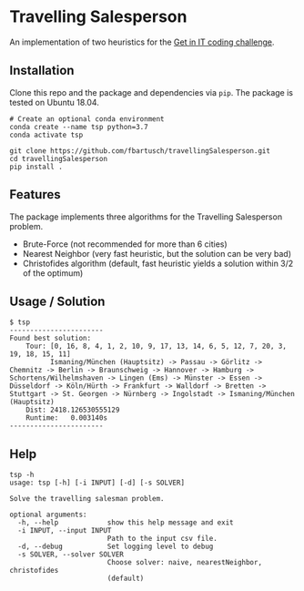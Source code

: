 # Travelling Salesperson

An implementation of two heuristics for the <a href="https://www.get-in-it.de/coding-challenge" target="_blank">Get in IT coding challenge</a>.

## Installation

Clone this repo and the package and dependencies via `pip`.
The package is tested on Ubuntu 18.04.

```
# Create an optional conda environment
conda create --name tsp python=3.7
conda activate tsp

git clone https://github.com/fbartusch/travellingSalesperson.git
cd travellingSalesperson
pip install .
```

## Features

The package implements three algorithms for the Travelling Salesperson problem.

* Brute-Force (not recommended for more than 6 cities)
* Nearest Neighbor (very fast heuristic, but the solution can be very bad)
* Christofides algorithm (default, fast heuristic yields a solution within 3/2 of the optimum)

## Usage / Solution

```
$ tsp
-----------------------
Found best solution:
	Tour: [0, 16, 8, 4, 1, 2, 10, 9, 17, 13, 14, 6, 5, 12, 7, 20, 3, 19, 18, 15, 11]
	      Ismaning/München (Hauptsitz) -> Passau -> Görlitz -> Chemnitz -> Berlin -> Braunschweig -> Hannover -> Hamburg -> Schortens/Wilhelmshaven -> Lingen (Ems) -> Münster -> Essen -> Düsseldorf -> Köln/Hürth -> Frankfurt -> Walldorf -> Bretten -> Stuttgart -> St. Georgen -> Nürnberg -> Ingolstadt -> Ismaning/München (Hauptsitz)
	Dist: 2418.126530555129
	Runtime:   0.003140s
-----------------------
```

## Help

```
tsp -h
usage: tsp [-h] [-i INPUT] [-d] [-s SOLVER]

Solve the travelling salesman problem.

optional arguments:
  -h, --help            show this help message and exit
  -i INPUT, --input INPUT
                        Path to the input csv file.
  -d, --debug           Set logging level to debug
  -s SOLVER, --solver SOLVER
                        Choose solver: naive, nearestNeighbor, christofides
                        (default)

```
